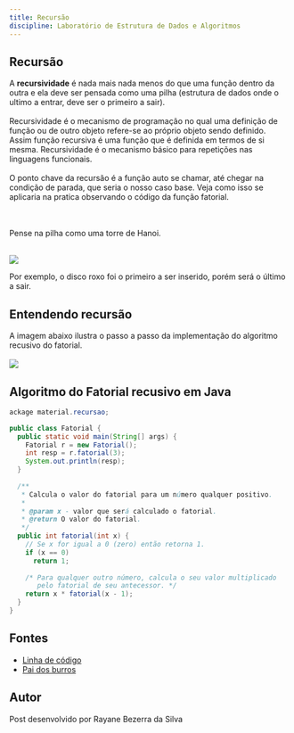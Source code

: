 ```yaml
--- 
title: Recursão
discipline: Laboratório de Estrutura de Dados e Algoritmos 
---
```


## Recursão

A **recursividade** é nada mais nada menos do que uma função dentro da outra e ela deve ser pensada como uma pilha (estrutura de dados onde o ultimo a entrar, deve ser o primeiro a sair).
<br><br>
Recursividade é o mecanismo de programação no qual uma definição de função ou de outro objeto refere-se ao próprio objeto sendo definido. Assim função recursiva é uma função que é definida em termos de si mesma. Recursividade é o mecanismo básico para repetições nas linguagens funcionais.
<br><br>
O ponto chave da recursão é a função auto se chamar, até chegar na condição de parada, que seria o nosso caso base. Veja como isso se aplicaria na pratica observando o código da função fatorial. 

<br><br>
Pense na pilha como uma torre de Hanoi. 
<br><br>

<img src ="https://cdn.kastatic.org/ka-perseus-images/5b5fb2670c9a185b2666637461e40c805fcc9ea5.png">
<br>

Por exemplo, o disco roxo foi o primeiro a ser inserido, porém será o último a sair. 


## Entendendo recursão 

A imagem abaixo ilustra o passo a passo da implementação do algoritmo recusivo do fatorial. 
<br><br>
<img src = "http://www.linhadecodigo.com.br/artigos/img_artigos/Ricardo_Alves/Java_Recursividade/image002.jpg">

## Algoritmo do Fatorial recusivo em Java

```java 
ackage material.recursao;

public class Fatorial {
  public static void main(String[] args) {
    Fatorial r = new Fatorial();
    int resp = r.fatorial(3);
    System.out.println(resp);
  }
    
  /**
   * Calcula o valor do fatorial para um número qualquer positivo.
   * 
   * @param x - valor que será calculado o fatorial.
   * @return O valor do fatorial.
   */
  public int fatorial(int x) {
    // Se x for igual a 0 (zero) então retorna 1.
    if (x == 0)
      return 1;
        
    /* Para qualquer outro número, calcula o seu valor multiplicado
       pelo fatorial de seu antecessor. */
    return x * fatorial(x - 1);
  }
}
```

## Fontes 

- <a href="http://www.linhadecodigo.com.br/artigo/3316/recursividade-em-java.aspx" target="_blank"> Linha de código </a>
- <a href="https://www.google.com/search?q=introdu%C3%A7%C3%A3o+recusao+em+java&source=lmns&bih=958&biw=2560&client=ubuntu&hs=MoZ&hl=pt-BR&sa=X&ved=2ahUKEwjpmKP-u8f9AhW9jZUCHdmqAcYQ_AUoAHoECAEQAA" target ="_blank"> Pai dos burros </a>

## Autor

Post desenvolvido por Rayane Bezerra da Silva 